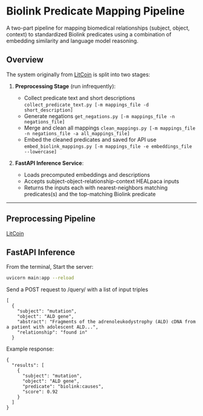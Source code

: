 # Biolink Predicate Mapping Pipeline

A two-part pipeline for mapping biomedical relationships (subject, object, context) to standardized Biolink predicates using a combination of embedding similarity and language model reasoning.

## Overview

The system originally from [LitCoin](https://github.com/ncats/LitCoin/blob/main/predicates/README.md) is split into two stages:

1. **Preprocessing Stage** (run infrequently):
   - Collect predicate text and short descriptions `collect_predicate_text.py [-m mappings_file -d short_description]`
   - Generate negations `get_negations.py [-m mappings_file -n negations_file]`
   - Merge and clean all mappings `clean_mappings.py [-m mappings_file -n negations_file -a all_mappings_file]`
   - Embed the cleaned predicates and saved for API use `embed_biolink_mappings.py [-m mappings_file -e embeddings_file --lowercase]`

2. **FastAPI Inference Service**:
   - Loads precomputed embeddings and descriptions
   - Accepts subject-object-relationship-context HEALpaca inputs
   - Returns the inputs each with nearest-neighbors matching predicates(s) and the top-matching Biolink predicate

---

## Preprocessing Pipeline

[LitCoin](https://github.com/ncats/LitCoin/blob/main/predicates/README.md)

## FastAPI Inference 

From the terminal, Start the server: 
```bash
uvicorn main:app --reload 
```

Send a POST request to /query/ with a list of input triples
```angular2html
[
  {
    "subject": "mutation",
    "object": "ALD gene",
    "abstract": "Fragments of the adrenoleukodystrophy (ALD) cDNA from a patient with adolescent ALD...",
    "relationship": "found in"
  }
```

Example response: 
```angular2html
{
  "results": [
    {
      "subject": "mutation",
      "object": "ALD gene",
      "predicate": "biolink:causes",
      "score": 0.92
    }
  ]
}
```